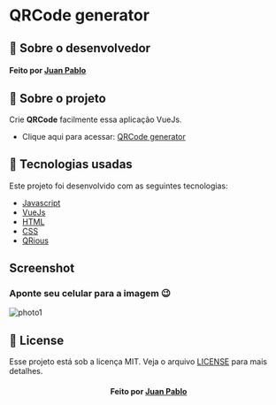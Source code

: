 # QRCode generator
## :bookmark: Sobre o desenvolvedor
<h4 align="left">
    Feito por <a href="https://www.linkedin.com/in/juanpablodev/" target="_blank">Juan Pablo</a>
</h4>

## :bookmark: Sobre o projeto

Crie <strong>QRCode</strong> facilmente essa aplicação VueJs.
- Clique aqui para acessar: [QRCode generator](https://juanpabllo.github.io/QRCode-generator/)

## 🚀 Tecnologias usadas

Este projeto foi desenvolvido com as seguintes tecnologias:

- [Javascript](https://developer.mozilla.org/en-US/docs/Web/JavaScript)
- [VueJs](https://vuejs.org/)
- [HTML](https://developer.mozilla.org/en-US/docs/Web/HTML)
- [CSS](https://developer.mozilla.org/en-US/docs/Web/CSS)
- [QRious](https://github.com/neocotic/qrious)

## Screenshot
<h3>Aponte seu celular para a imagem 😉</h3>
<img alt="photo1" title="photo1" src="/imgGit/photo1.png">

## :memo: License

Esse projeto está sob a licença MIT. Veja o arquivo [LICENSE](LICENSE.md) para mais detalhes.

<h4 align="center">
    Feito por <a href="https://www.linkedin.com/in/juanpablodev/" target="_blank">Juan Pablo</a>
</h4>

